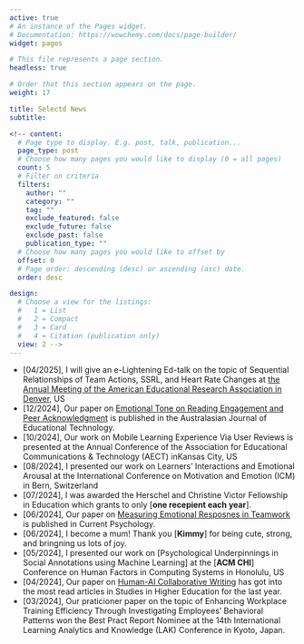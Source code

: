 ```yaml
---
active: true
# An instance of the Pages widget.
# Documentation: https://wowchemy.com/docs/page-builder/
widget: pages

# This file represents a page section.
headless: true

# Order that this section appears on the page.
weight: 17

title: Selectd News
subtitle:

<!-- content:
  # Page type to display. E.g. post, talk, publication...
  page_type: post
  # Choose how many pages you would like to display (0 = all pages)
  count: 5
  # Filter on criteria
  filters:
    author: ""
    category: ""
    tag: ""
    exclude_featured: false
    exclude_future: false
    exclude_past: false
    publication_type: ""
  # Choose how many pages you would like to offset by
  offset: 0
  # Page order: descending (desc) or ascending (asc) date.
  order: desc

design:
  # Choose a view for the listings:
  #   1 = List
  #   2 = Compact
  #   3 = Card
  #   4 = Citation (publication only)
  view: 2 -->
---
```

* [04/2025], I will give an e-Lightening Ed-talk on the topic of Sequential Relationships of Team Actions, SSRL, and Heart Rate Changes at [the Annual Meeting of the American Educational Research Association in Denver](https://www.aera.net/Events-Meetings/Annual-Meeting/2025-Annual-Meeting), US
* [12/2024], Our paper on [Emotional Tone on Reading Engagement and Peer Acknowledgment](https://ajet.org.au/index.php/AJET/article/view/9122) is published in the Australasian Journal of Educational Technology. 
* [10/2024], Our work on Mobile Learning Experience Via User Reviews is presented at the Annual Conference of the Association for Educational Communications & Technology (AECT) inKansas City, US
* [08/2024], I presented our work on Learners’ Interactions and Emotional Arousal at the International Conference on Motivation and Emotion (ICM) in Bern, Switzerland
* [07/2024], I was awarded the Herschel and Christine Victor Fellowship in Education which grants to only [**one recepient each year**].
* [06/2024], Our paper on [Measuring Emotional Resposnes in Teamwork](https://link.springer.com/article/10.1007/s12144-024-06235-7) is published in Current Psychology.
* [06/2024], I become a mum! Thank you [**Kimmy**] for being cute, strong, and bringning us lots of joy.
* [05/2024], I presented our work on [Psychological Underpinnings in Social Annotations using Machine Learning] at the [**ACM CHI**] Conference on Human Factors in Computing Systems in Honolulu, US
* [04/2024], Our paper on [Human-AI Collaborative Writing](https://www-tandfonline-com.proxy3.library.mcgill.ca/doi/full/10.1080/03075079.2024.2323593) has got into the most read articles in Studies in Higher Education for the last year. 
* [03/2024], Our praticioner paper on the topic of Enhancing Workplace Training Efficiency Through Investigating Employees’ Behavioral Patterns won the Best Pract Report Nominee at the 14th International Learning Analytics and Knowledge (LAK) Conference in Kyoto, Japan. 